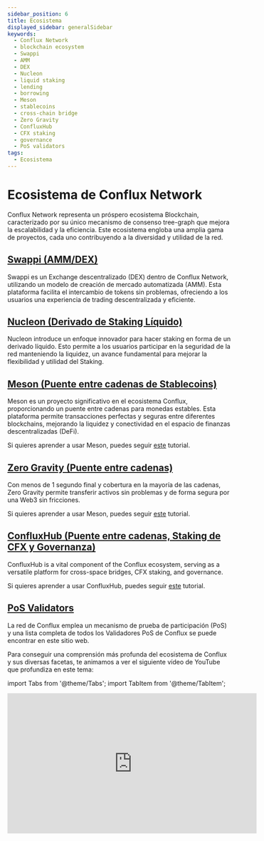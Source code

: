 ```yaml
---
sidebar_position: 6
title: Ecosistema
displayed_sidebar: generalSidebar
keywords:
  - Conflux Network
  - blockchain ecosystem
  - Swappi
  - AMM
  - DEX
  - Nucleon
  - liquid staking
  - lending
  - borrowing
  - Meson
  - stablecoins
  - cross-chain bridge
  - Zero Gravity
  - ConfluxHub
  - CFX staking
  - governance
  - PoS validators
tags:
  - Ecosistema
---
```


# Ecosistema de Conflux Network

Conflux Network representa un próspero ecosistema Blockchain, caracterizado por su único mecanismo de consenso tree-graph que mejora la escalabilidad y la eficiencia. Este ecosistema engloba una amplia gama de proyectos, cada uno contribuyendo a la diversidad y utilidad de la red.

## [Swappi (AMM/DEX)](https://swappi.io/)

Swappi es un Exchange descentralizado (DEX) dentro de Conflux Network, utilizando un modelo de creación de mercado automatizada (AMM). Esta plataforma facilita el intercambio de tokens sin problemas, ofreciendo a los usuarios una experiencia de trading descentralizada y eficiente.

## [Nucleon (Derivado de Staking Líquido)](https://www.nucleon.space/)

Nucleon introduce un enfoque innovador para hacer staking en forma de un derivado líquido. Esto permite a los usuarios participar en la seguridad de la red manteniendo la liquidez, un avance fundamental para mejorar la flexibilidad y utilidad del Staking.

## [Meson (Puente entre cadenas de Stablecoins)](https://meson.fi/)

Meson es un proyecto significativo en el ecosistema Conflux, proporcionando un puente entre cadenas para monedas estables. Esta plataforma permite transacciones perfectas y seguras entre diferentes blockchains, mejorando la liquidez y conectividad en el espacio de finanzas descentralizadas (DeFi).

Si quieres aprender a usar Meson, puedes seguir [este](../tutorials/transferring-funds/across-chains/transfer-stablecoins-across-chains-using-meson.md) tutorial.

## [Zero Gravity (Puente entre cadenas)](https://portal.zglabs.org/)

Con menos de 1 segundo final y cobertura en la mayoría de las cadenas, Zero Gravity permite transferir activos sin problemas y de forma segura por una Web3 sin fricciones.

Si quieres aprender a usar Meson, puedes seguir [este](../tutorials/transferring-funds/across-chains/zero-gravity.md) tutorial.

## [ConfluxHub (Puente entre cadenas, Staking de CFX y Governanza)](https://confluxhub.io/)

ConfluxHub is a vital component of the Conflux ecosystem, serving as a versatile platform for cross-space bridges, CFX staking, and governance.

Si quieres aprender a usar ConfluxHub, puedes seguir [este](../tutorials/transferring-funds/transfer-funds-across-spaces.md) tutorial.

## [PoS Validators](https://www.conflux-pos-validators.org)

La red de Conflux emplea un mecanismo de prueba de participación (PoS) y una lista completa de todos los Validadores PoS de Conflux se puede encontrar en este sitio web.

Para conseguir una comprensión más profunda del ecosistema de Conflux y sus diversas facetas, te animamos a ver el siguiente vídeo de YouTube que profundiza en este tema:

import Tabs from '@theme/Tabs';
import TabItem from '@theme/TabItem';

<Tabs>
  <TabItem value="youtube" label="Conflux Ecosystem">
    <iframe width="560" height="315" src="https://www.youtube.com/embed/fTdpAD50ORk?si=CmZkv3YEHcVJrMah" title="YouTube video player" frameborder="0" allow="accelerometer; autoplay; clipboard-write; encrypted-media; gyroscope; picture-in-picture; web-share" allowfullscreen>
    </iframe>
  </TabItem>
</Tabs>
